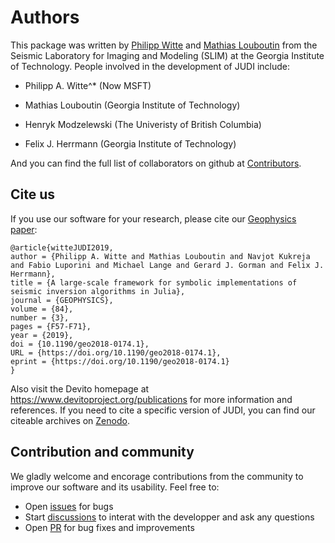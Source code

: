 
# Authors

This package was written by [Philipp Witte](https://www.linkedin.com/in/philipp-witte/) and [Mathias Louboutin](https://mloubout.github.io) from the Seismic Laboratory for Imaging and Modeling (SLIM) at the Georgia Institute of Technology. People involved in the development of JUDI include:

- Philipp A. Witte^* (Now MSFT)

- Mathias Louboutin (Georgia Institute of Technology)

- Henryk Modzelewski (The Univeristy of British Columbia)

- Felix J. Herrmann (Georgia Institute of Technology)


And you can find the full list of collaborators on github at [Contributors](https://github.com/slimgroup/JUDI.jl/graphs/contributors).


## Cite us

If you use our software for your research, please cite our [Geophysics paper](https://library.seg.org/doi/abs/10.1190/geo2018-0174.1#):

```
@article{witteJUDI2019,
author = {Philipp A. Witte and Mathias Louboutin and Navjot Kukreja and Fabio Luporini and Michael Lange and Gerard J. Gorman and Felix J. Herrmann},
title = {A large-scale framework for symbolic implementations of seismic inversion algorithms in Julia},
journal = {GEOPHYSICS},
volume = {84},
number = {3},
pages = {F57-F71},
year = {2019},
doi = {10.1190/geo2018-0174.1},
URL = {https://doi.org/10.1190/geo2018-0174.1},
eprint = {https://doi.org/10.1190/geo2018-0174.1}
}
```

Also visit the Devito homepage at <https://www.devitoproject.org/publications> for more information and references. If you need to cite a specific version of JUDI, you can find our citeable archives on [Zenodo](https://doi.org/10.5281/zenodo.3878711).


## Contribution and community

We gladly welcome and encorage contributions from the community to improve our software and its usability. Feel free to:

- Open [issues](https://github.com/slimgroup/JUDI.jl/issues) for bugs
- Start [discussions](https://github.com/slimgroup/JUDI.jl/discussions) to interat with the developper and ask any questions
- Open [PR](https://github.com/slimgroup/JUDI.jl/pulls) for bug fixes and improvements